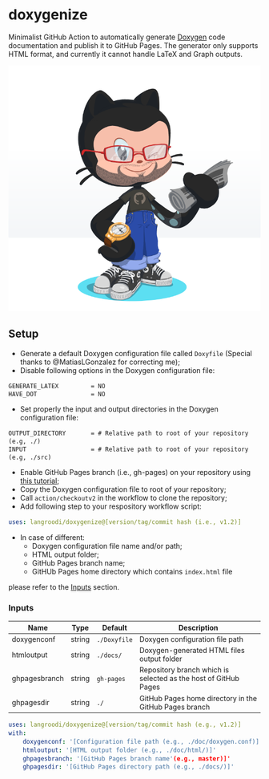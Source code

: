 # doxygenize
Minimalist GitHub Action to automatically generate [Doxygen](http://doxygen.nl) code documentation and publish it to GitHub Pages. The generator only supports HTML format, and currently it cannot handle LaTeX and Graph outputs.

![Doxygenize Octocat](./image/doxygenize-octocat.png)

## Setup
- Generate a default Doxygen configuration file called `Doxyfile` (Special thanks to @MatiasLGonzalez for correcting me);
- Disable following options in the Doxygen configuration file:
```
GENERATE_LATEX         = NO
HAVE_DOT               = NO
```
- Set properly the input and output directories in the Doxygen configuration file:
```
OUTPUT_DIRECTORY       = # Relative path to root of your repository (e.g, ./)
INPUT                  = # Relative path to root of your repository (e.g, ./src)
```
- Enable GitHub Pages branch (i.e., gh-pages) on your repository using [this tutorial](https://docs.github.com/en/pages/getting-started-with-github-pages/creating-a-github-pages-site);
- Copy the Doxygen configuration file to root of your repository;
- Call `action/checkoutv2` in the workflow to clone the repository;
- Add following step to your respository workflow script:
```yaml
uses: langroodi/doxygenize@[version/tag/commit hash (i.e., v1.2)]
```
- In case of different:
  - Doxygen configuration file name and/or path;
  - HTML output folder;
  - GitHub Pages branch name;
  - GitHUb Pages home directory which contains `index.html` file
  
 please refer to the [Inputs](#inputs) section.

### Inputs

| Name | Type | Default | Description |
| ---- | ---- | ------- | ----------- |
| doxygenconf | string | `./Doxyfile` | Doxygen configuration file path |
| htmloutput | string | `./docs/` | Doxygen-generated HTML files output folder |
| ghpagesbranch | string | `gh-pages` | Repository branch which is selected as the host of GitHub Pages  |
| ghpagesdir | string | `./` | GitHub Pages home directory in the GitHub Pages branch |

```yaml
uses: langroodi/doxygenize@[version/tag/commit hash (e.g., v1.2)]
with:
    doxygenconf: '[Configuration file path (e.g., ./doc/doxygen.conf)]'
    htmloutput: '[HTML output folder (e.g., ./doc/html/)]'
    ghpagesbranch: '[GitHub Pages branch name'(e.g., master)]'
    ghpagesdir: '[GitHub Pages directory path (e.g., ./docs/)]'
```
